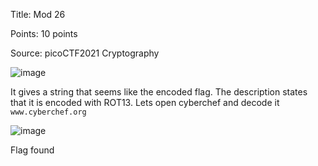 Title: Mod 26

Points: 10 points

Source: picoCTF2021 Cryptography

![image](https://user-images.githubusercontent.com/91729496/235888527-d5a5f575-8006-4947-a501-b8f9f78c3db4.png)

It gives a string that seems like the encoded flag. The description states that it is encoded with ROT13. Lets open cyberchef and decode it  `www.cyberchef.org`

![image](https://user-images.githubusercontent.com/91729496/235889005-60e77d2d-161d-489e-997b-7644b437004c.png)

Flag found
